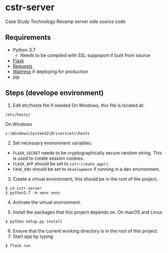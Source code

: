 # cstr-server 
Case Study Technology Revamp server side source code 
## Requirements 
  * Python 3.7     
    * Needs to be compiled with SSL suppoport if built from source 
  * [Flask](http://flask.pocoo.org/)
  * [Requests](http://docs.python-requests.org/en/master/) 
  * [Waitress](https://docs.pylonsproject.org/projects/waitress/en/latest/) if  deploying for production 
  * pip 
## Steps (develope environment) 
  1. Edit etc/hosts file if needed On Windows, this file is located at: 
  
  ```
  /etc/hosts/
  ```
  On Windows  
  ```
  c:\Windows\System32\Drivers\etc\hosts
  ``` 

  2. Set necessary environment variables:  
  * `FLASK_SECRET` needs to be cryptographically secure random string. This is used to create session cookies.  
  * `FLASK_APP` should be set to `cstr:create_app()`.  
  * `FASK_ENV` should be set to `development` if running in a dev environment. 

  3. Create a virtual environment, this should be in the root of the project. 
  ```
  $ cd cstr-server 
  $ python3.7 -m venv venv 
  ``` 
  4. Activate the virtual environment.

  5. Install the packages that this project depends on. 
    On macOS and Linux: 
  ``` 
  $ python setup.py install 
  ``` 
  6. Ensure that the current working directory is in the root of this project. 
  7. Start app by typing 
  ```
  $ flask run
  ```  
